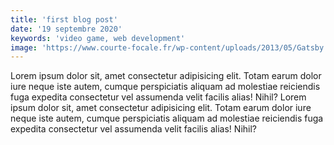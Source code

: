 ```yaml
---
title: 'first blog post'
date: '19 septembre 2020'
keywords: 'video game, web development'
image: 'https://www.courte-focale.fr/wp-content/uploads/2013/05/Gatsby.jpg'
---
```


Lorem ipsum dolor sit, amet consectetur adipisicing elit. Totam earum dolor iure neque iste autem, cumque perspiciatis aliquam ad molestiae reiciendis fuga expedita consectetur vel assumenda velit facilis alias! Nihil? Lorem ipsum dolor sit, amet consectetur adipisicing elit. Totam earum dolor iure neque iste autem, cumque perspiciatis aliquam ad molestiae reiciendis fuga expedita consectetur vel assumenda velit facilis alias! Nihil?
